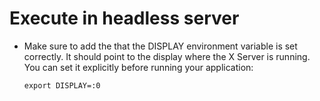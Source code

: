 # Execute in headless server
- Make sure to add the that the DISPLAY environment variable is set correctly. It should point to the display where the X Server is running. You can set it explicitly before running your application:
  ```shell
  export DISPLAY=:0
